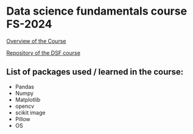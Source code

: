 # Data science fundamentals course FS-2024

[Overview of the Course](https://docs.google.com/document/d/1vHfwF-Ihm3sPvYmK_yKFziafx4mITzyQAGAUyDzX6a8/edit)

[Repository of the DSF course](https://github.com/sigvehaug/DSF-DCBP)


## List of packages used / learned in the course:
- Pandas
- Numpy
- Matplotlib
- opencv
- scikit image
- Pillow
- OS


